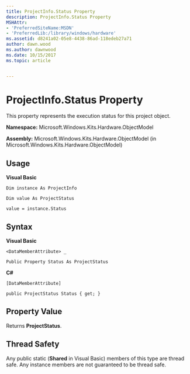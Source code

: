 ```yaml
---
title: ProjectInfo.Status Property
description: ProjectInfo.Status Property
MSHAttr:
- 'PreferredSiteName:MSDN'
- 'PreferredLib:/library/windows/hardware'
ms.assetid: d8241a02-05e8-4438-86ad-118edeb27a71
author: dawn.wood
ms.author: dawnwood
ms.date: 10/15/2017
ms.topic: article


---
```


# ProjectInfo.Status Property


This property represents the execution status for this project object.

**Namespace:** Microsoft.Windows.Kits.Hardware.ObjectModel

**Assembly:** Microsoft.Windows.Kits.Hardware.ObjectModel (in Microsoft.Windows.Kits.Hardware.ObjectModel)

## <span id="Usage"></span><span id="usage"></span><span id="USAGE"></span>Usage


**Visual Basic**

`Dim instance As ProjectInfo`

`Dim value As ProjectStatus`

`value = instance.Status`

## <span id="Syntax"></span><span id="syntax"></span><span id="SYNTAX"></span>Syntax


**Visual Basic**

`<DataMemberAttribute> _`

`Public Property Status As ProjectStatus`

**C#**

`[DataMemberAttribute]`

`public ProjectStatus Status { get; }`

## <span id="Property_Value"></span><span id="property_value"></span><span id="PROPERTY_VALUE"></span>Property Value


Returns **ProjectStatus**.

## <span id="Thread_Safety"></span><span id="thread_safety"></span><span id="THREAD_SAFETY"></span>Thread Safety


Any public static (**Shared** in Visual Basic) members of this type are thread safe. Any instance members are not guaranteed to be thread safe.

 

 






